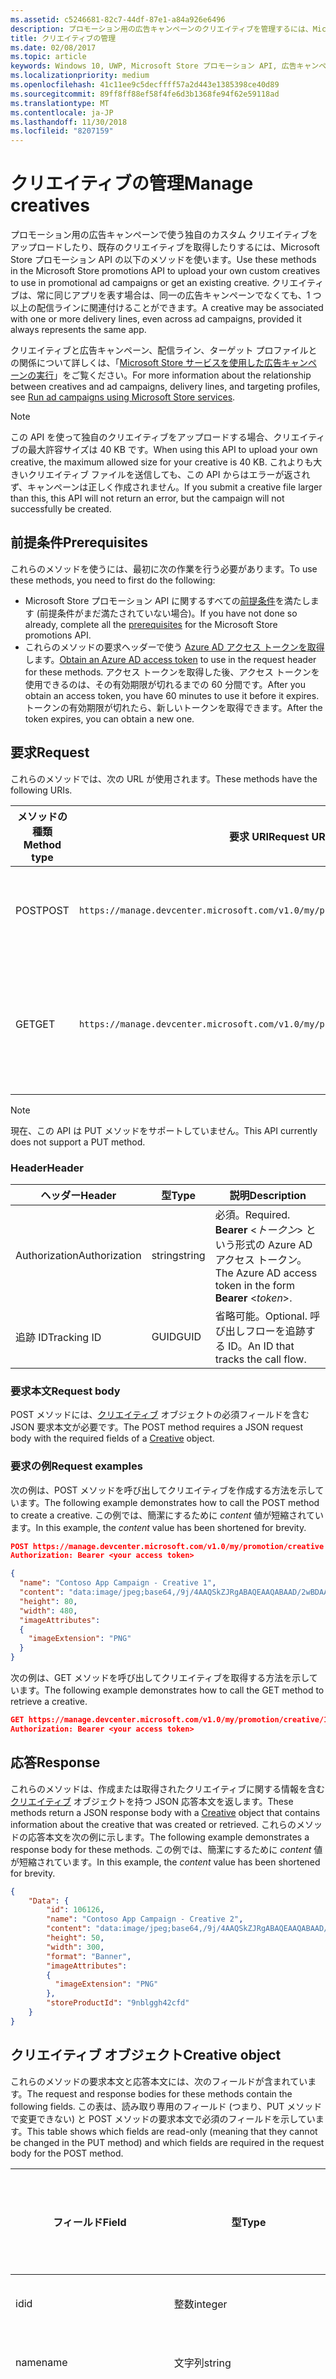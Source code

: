 ```yaml
---
ms.assetid: c5246681-82c7-44df-87e1-a84a926e6496
description: プロモーション用の広告キャンペーンのクリエイティブを管理するには、Microsoft Store プロモーション API の以下のメソッドを使います。
title: クリエイティブの管理
ms.date: 02/08/2017
ms.topic: article
keywords: Windows 10, UWP, Microsoft Store プロモーション API, 広告キャンペーン
ms.localizationpriority: medium
ms.openlocfilehash: 41c11ee9c5decffff57a2d443e1385398ce40d89
ms.sourcegitcommit: 89ff8ff88ef58f4fe6d3b1368fe94f62e59118ad
ms.translationtype: MT
ms.contentlocale: ja-JP
ms.lasthandoff: 11/30/2018
ms.locfileid: "8207159"
---
```

# <a name="manage-creatives"></a><span data-ttu-id="1f868-104">クリエイティブの管理</span><span class="sxs-lookup"><span data-stu-id="1f868-104">Manage creatives</span></span>

<span data-ttu-id="1f868-105">プロモーション用の広告キャンペーンで使う独自のカスタム クリエイティブをアップロードしたり、既存のクリエイティブを取得したりするには、Microsoft Store プロモーション API の以下のメソッドを使います。</span><span class="sxs-lookup"><span data-stu-id="1f868-105">Use these methods in the Microsoft Store promotions API to upload your own custom creatives to use in promotional ad campaigns or get an existing creative.</span></span> <span data-ttu-id="1f868-106">クリエイティブは、常に同じアプリを表す場合は、同一の広告キャンペーンでなくても、1 つ以上の配信ラインに関連付けることができます。</span><span class="sxs-lookup"><span data-stu-id="1f868-106">A creative may be associated with one or more delivery lines, even across ad campaigns, provided it always represents the same app.</span></span>

<span data-ttu-id="1f868-107">クリエイティブと広告キャンペーン、配信ライン、ターゲット プロファイルとの関係について詳しくは、「[Microsoft Store サービスを使用した広告キャンペーンの実行](run-ad-campaigns-using-windows-store-services.md#call-the-windows-store-promotions-api)」をご覧ください。</span><span class="sxs-lookup"><span data-stu-id="1f868-107">For more information about the relationship between creatives and ad campaigns, delivery lines, and targeting profiles, see [Run ad campaigns using Microsoft Store services](run-ad-campaigns-using-windows-store-services.md#call-the-windows-store-promotions-api).</span></span>

> [!NOTE]
> <span data-ttu-id="1f868-108">この API を使って独自のクリエイティブをアップロードする場合、クリエイティブの最大許容サイズは 40 KB です。</span><span class="sxs-lookup"><span data-stu-id="1f868-108">When using this API to upload your own creative, the maximum allowed size for your creative is 40 KB.</span></span> <span data-ttu-id="1f868-109">これよりも大きいクリエイティブ ファイルを送信しても、この API からはエラーが返されず、キャンペーンは正しく作成されません。</span><span class="sxs-lookup"><span data-stu-id="1f868-109">If you submit a creative file larger than this, this API will not return an error, but the campaign will not successfully be created.</span></span>

## <a name="prerequisites"></a><span data-ttu-id="1f868-110">前提条件</span><span class="sxs-lookup"><span data-stu-id="1f868-110">Prerequisites</span></span>

<span data-ttu-id="1f868-111">これらのメソッドを使うには、最初に次の作業を行う必要があります。</span><span class="sxs-lookup"><span data-stu-id="1f868-111">To use these methods, you need to first do the following:</span></span>

* <span data-ttu-id="1f868-112">Microsoft Store プロモーション API に関するすべての[前提条件](run-ad-campaigns-using-windows-store-services.md#prerequisites)を満たします (前提条件がまだ満たされていない場合)。</span><span class="sxs-lookup"><span data-stu-id="1f868-112">If you have not done so already, complete all the [prerequisites](run-ad-campaigns-using-windows-store-services.md#prerequisites) for the Microsoft Store promotions API.</span></span>
* <span data-ttu-id="1f868-113">これらのメソッドの要求ヘッダーで使う [Azure AD アクセス トークンを取得](run-ad-campaigns-using-windows-store-services.md#obtain-an-azure-ad-access-token)します。</span><span class="sxs-lookup"><span data-stu-id="1f868-113">[Obtain an Azure AD access token](run-ad-campaigns-using-windows-store-services.md#obtain-an-azure-ad-access-token) to use in the request header for these methods.</span></span> <span data-ttu-id="1f868-114">アクセス トークンを取得した後、アクセス トークンを使用できるのは、その有効期限が切れるまでの 60 分間です。</span><span class="sxs-lookup"><span data-stu-id="1f868-114">After you obtain an access token, you have 60 minutes to use it before it expires.</span></span> <span data-ttu-id="1f868-115">トークンの有効期限が切れたら、新しいトークンを取得できます。</span><span class="sxs-lookup"><span data-stu-id="1f868-115">After the token expires, you can obtain a new one.</span></span>


## <a name="request"></a><span data-ttu-id="1f868-116">要求</span><span class="sxs-lookup"><span data-stu-id="1f868-116">Request</span></span>

<span data-ttu-id="1f868-117">これらのメソッドでは、次の URL が使用されます。</span><span class="sxs-lookup"><span data-stu-id="1f868-117">These methods have the following URIs.</span></span>

| <span data-ttu-id="1f868-118">メソッドの種類</span><span class="sxs-lookup"><span data-stu-id="1f868-118">Method type</span></span> | <span data-ttu-id="1f868-119">要求 URI</span><span class="sxs-lookup"><span data-stu-id="1f868-119">Request URI</span></span>     |  <span data-ttu-id="1f868-120">説明</span><span class="sxs-lookup"><span data-stu-id="1f868-120">Description</span></span>  |
|--------|-----------------------------|---------------|
| <span data-ttu-id="1f868-121">POST</span><span class="sxs-lookup"><span data-stu-id="1f868-121">POST</span></span>   | ```https://manage.devcenter.microsoft.com/v1.0/my/promotion/creative``` |  <span data-ttu-id="1f868-122">新しいクリエイティブを作成します。</span><span class="sxs-lookup"><span data-stu-id="1f868-122">Creates a new creative.</span></span>  |
| <span data-ttu-id="1f868-123">GET</span><span class="sxs-lookup"><span data-stu-id="1f868-123">GET</span></span>    | ```https://manage.devcenter.microsoft.com/v1.0/my/promotion/creative/{creativeId}``` |  <span data-ttu-id="1f868-124">*creativeId* で指定されたクリエイティブを取得します。</span><span class="sxs-lookup"><span data-stu-id="1f868-124">Gets the creative specified by *creativeId*.</span></span>  |

> [!NOTE]
> <span data-ttu-id="1f868-125">現在、この API は PUT メソッドをサポートしていません。</span><span class="sxs-lookup"><span data-stu-id="1f868-125">This API currently does not support a PUT method.</span></span>


### <a name="header"></a><span data-ttu-id="1f868-126">Header</span><span class="sxs-lookup"><span data-stu-id="1f868-126">Header</span></span>

| <span data-ttu-id="1f868-127">ヘッダー</span><span class="sxs-lookup"><span data-stu-id="1f868-127">Header</span></span>        | <span data-ttu-id="1f868-128">型</span><span class="sxs-lookup"><span data-stu-id="1f868-128">Type</span></span>   | <span data-ttu-id="1f868-129">説明</span><span class="sxs-lookup"><span data-stu-id="1f868-129">Description</span></span>         |
|---------------|--------|---------------------|
| <span data-ttu-id="1f868-130">Authorization</span><span class="sxs-lookup"><span data-stu-id="1f868-130">Authorization</span></span> | <span data-ttu-id="1f868-131">string</span><span class="sxs-lookup"><span data-stu-id="1f868-131">string</span></span> | <span data-ttu-id="1f868-132">必須。</span><span class="sxs-lookup"><span data-stu-id="1f868-132">Required.</span></span> <span data-ttu-id="1f868-133">**Bearer** &lt;*トークン*&gt; という形式の Azure AD アクセス トークン。</span><span class="sxs-lookup"><span data-stu-id="1f868-133">The Azure AD access token in the form **Bearer** &lt;*token*&gt;.</span></span> |
| <span data-ttu-id="1f868-134">追跡 ID</span><span class="sxs-lookup"><span data-stu-id="1f868-134">Tracking ID</span></span>   | <span data-ttu-id="1f868-135">GUID</span><span class="sxs-lookup"><span data-stu-id="1f868-135">GUID</span></span>   | <span data-ttu-id="1f868-136">省略可能。</span><span class="sxs-lookup"><span data-stu-id="1f868-136">Optional.</span></span> <span data-ttu-id="1f868-137">呼び出しフローを追跡する ID。</span><span class="sxs-lookup"><span data-stu-id="1f868-137">An ID that tracks the call flow.</span></span>                                  |


### <a name="request-body"></a><span data-ttu-id="1f868-138">要求本文</span><span class="sxs-lookup"><span data-stu-id="1f868-138">Request body</span></span>

<span data-ttu-id="1f868-139">POST メソッドには、[クリエイティブ](#creative) オブジェクトの必須フィールドを含む JSON 要求本文が必要です。</span><span class="sxs-lookup"><span data-stu-id="1f868-139">The POST method requires a JSON request body with the required fields of a [Creative](#creative) object.</span></span>


### <a name="request-examples"></a><span data-ttu-id="1f868-140">要求の例</span><span class="sxs-lookup"><span data-stu-id="1f868-140">Request examples</span></span>

<span data-ttu-id="1f868-141">次の例は、POST メソッドを呼び出してクリエイティブを作成する方法を示しています。</span><span class="sxs-lookup"><span data-stu-id="1f868-141">The following example demonstrates how to call the POST method to create a creative.</span></span> <span data-ttu-id="1f868-142">この例では、簡潔にするために *content* 値が短縮されています。</span><span class="sxs-lookup"><span data-stu-id="1f868-142">In this example, the *content* value has been shortened for brevity.</span></span>

```json
POST https://manage.devcenter.microsoft.com/v1.0/my/promotion/creative HTTP/1.1
Authorization: Bearer <your access token>

{
  "name": "Contoso App Campaign - Creative 1",
  "content": "data:image/jpeg;base64,/9j/4AAQSkZJRgABAQEAAQABAAD/2wBDAAgGB...other base64 data shortened for brevity...",
  "height": 80,
  "width": 480,
  "imageAttributes":
  {
    "imageExtension": "PNG"
  }
}
```

<span data-ttu-id="1f868-143">次の例は、GET メソッドを呼び出してクリエイティブを取得する方法を示しています。</span><span class="sxs-lookup"><span data-stu-id="1f868-143">The following example demonstrates how to call the GET method to retrieve a creative.</span></span>

```json
GET https://manage.devcenter.microsoft.com/v1.0/my/promotion/creative/106851  HTTP/1.1
Authorization: Bearer <your access token>
```


## <a name="response"></a><span data-ttu-id="1f868-144">応答</span><span class="sxs-lookup"><span data-stu-id="1f868-144">Response</span></span>

<span data-ttu-id="1f868-145">これらのメソッドは、作成または取得されたクリエイティブに関する情報を含む[クリエイティブ](#creative) オブジェクトを持つ JSON 応答本文を返します。</span><span class="sxs-lookup"><span data-stu-id="1f868-145">These methods return a JSON response body with a [Creative](#creative) object that contains information about the creative that was created or retrieved.</span></span> <span data-ttu-id="1f868-146">これらのメソッドの応答本文を次の例に示します。</span><span class="sxs-lookup"><span data-stu-id="1f868-146">The following example demonstrates a response body for these methods.</span></span> <span data-ttu-id="1f868-147">この例では、簡潔にするために *content* 値が短縮されています。</span><span class="sxs-lookup"><span data-stu-id="1f868-147">In this example, the *content* value has been shortened for brevity.</span></span>

```json
{
    "Data": {
        "id": 106126,
        "name": "Contoso App Campaign - Creative 2",
        "content": "data:image/jpeg;base64,/9j/4AAQSkZJRgABAQEAAQABAAD/2wBDAAgGB...other base64 data shortened for brevity...",
        "height": 50,
        "width": 300,
        "format": "Banner",
        "imageAttributes":
        {
          "imageExtension": "PNG"
        },
        "storeProductId": "9nblggh42cfd"
    }
}
```


<span id="creative"/>

## <a name="creative-object"></a><span data-ttu-id="1f868-148">クリエイティブ オブジェクト</span><span class="sxs-lookup"><span data-stu-id="1f868-148">Creative object</span></span>

<span data-ttu-id="1f868-149">これらのメソッドの要求本文と応答本文には、次のフィールドが含まれています。</span><span class="sxs-lookup"><span data-stu-id="1f868-149">The request and response bodies for these methods contain the following fields.</span></span> <span data-ttu-id="1f868-150">この表は、読み取り専用のフィールド (つまり、PUT メソッドで変更できない) と POST メソッドの要求本文で必須のフィールドを示しています。</span><span class="sxs-lookup"><span data-stu-id="1f868-150">This table shows which fields are read-only (meaning that they cannot be changed in the PUT method) and which fields are required in the request body for the POST method.</span></span>

| <span data-ttu-id="1f868-151">フィールド</span><span class="sxs-lookup"><span data-stu-id="1f868-151">Field</span></span>        | <span data-ttu-id="1f868-152">型</span><span class="sxs-lookup"><span data-stu-id="1f868-152">Type</span></span>   |  <span data-ttu-id="1f868-153">説明</span><span class="sxs-lookup"><span data-stu-id="1f868-153">Description</span></span>      |  <span data-ttu-id="1f868-154">読み取り専用かどうか</span><span class="sxs-lookup"><span data-stu-id="1f868-154">Read only</span></span>  | <span data-ttu-id="1f868-155">既定値</span><span class="sxs-lookup"><span data-stu-id="1f868-155">Default</span></span>  |  <span data-ttu-id="1f868-156">POST に必須かどうか</span><span class="sxs-lookup"><span data-stu-id="1f868-156">Required for POST</span></span> |  
|--------------|--------|---------------|------|-------------|------------|
|  <span data-ttu-id="1f868-157">id</span><span class="sxs-lookup"><span data-stu-id="1f868-157">id</span></span>   |  <span data-ttu-id="1f868-158">整数</span><span class="sxs-lookup"><span data-stu-id="1f868-158">integer</span></span>   |  <span data-ttu-id="1f868-159">クリエイティブの ID です。</span><span class="sxs-lookup"><span data-stu-id="1f868-159">The ID of the creative.</span></span>     |   <span data-ttu-id="1f868-160">○</span><span class="sxs-lookup"><span data-stu-id="1f868-160">Yes</span></span>    |      |    <span data-ttu-id="1f868-161">×</span><span class="sxs-lookup"><span data-stu-id="1f868-161">No</span></span>   |       
|  <span data-ttu-id="1f868-162">name</span><span class="sxs-lookup"><span data-stu-id="1f868-162">name</span></span>   |  <span data-ttu-id="1f868-163">文字列</span><span class="sxs-lookup"><span data-stu-id="1f868-163">string</span></span>   |   <span data-ttu-id="1f868-164">クリエイティブの名前です。</span><span class="sxs-lookup"><span data-stu-id="1f868-164">The name of the creative.</span></span>    |    <span data-ttu-id="1f868-165">×</span><span class="sxs-lookup"><span data-stu-id="1f868-165">No</span></span>   |      |  <span data-ttu-id="1f868-166">○</span><span class="sxs-lookup"><span data-stu-id="1f868-166">Yes</span></span>     |       
|  <span data-ttu-id="1f868-167">content</span><span class="sxs-lookup"><span data-stu-id="1f868-167">content</span></span>   |  <span data-ttu-id="1f868-168">文字列</span><span class="sxs-lookup"><span data-stu-id="1f868-168">string</span></span>   |  <span data-ttu-id="1f868-169">クリエイティブ イメージのコンテンツです (Base64 でエンコードされた形式)。</span><span class="sxs-lookup"><span data-stu-id="1f868-169">The content of the creative image, in Base64-encoded format.</span></span><br/><br/><span data-ttu-id="1f868-170">**注**&nbsp;&nbsp;クリエイティブの最大許容サイズは 40 KB です。</span><span class="sxs-lookup"><span data-stu-id="1f868-170">**Note**&nbsp;&nbsp;The maximum allowed size for your creative is 40 KB.</span></span> <span data-ttu-id="1f868-171">これよりも大きいクリエイティブ ファイルを送信しても、この API からはエラーが返されず、キャンペーンは正しく作成されません。</span><span class="sxs-lookup"><span data-stu-id="1f868-171">If you submit a creative file larger than this, this API will not return an error, but the campaign will not successfully be created.</span></span>     |  <span data-ttu-id="1f868-172">×</span><span class="sxs-lookup"><span data-stu-id="1f868-172">No</span></span>     |      |   <span data-ttu-id="1f868-173">○</span><span class="sxs-lookup"><span data-stu-id="1f868-173">Yes</span></span>    |       
|  <span data-ttu-id="1f868-174">height</span><span class="sxs-lookup"><span data-stu-id="1f868-174">height</span></span>   |  <span data-ttu-id="1f868-175">整数</span><span class="sxs-lookup"><span data-stu-id="1f868-175">integer</span></span>   |   <span data-ttu-id="1f868-176">クリエイティブの高さです。</span><span class="sxs-lookup"><span data-stu-id="1f868-176">The height of the creative.</span></span>    |    <span data-ttu-id="1f868-177">×</span><span class="sxs-lookup"><span data-stu-id="1f868-177">No</span></span>    |      |   <span data-ttu-id="1f868-178">○</span><span class="sxs-lookup"><span data-stu-id="1f868-178">Yes</span></span>    |       
|  <span data-ttu-id="1f868-179">width</span><span class="sxs-lookup"><span data-stu-id="1f868-179">width</span></span>   |  <span data-ttu-id="1f868-180">整数</span><span class="sxs-lookup"><span data-stu-id="1f868-180">integer</span></span>   |  <span data-ttu-id="1f868-181">クリエイティブの幅です。</span><span class="sxs-lookup"><span data-stu-id="1f868-181">The width of the creative.</span></span>     |  <span data-ttu-id="1f868-182">×</span><span class="sxs-lookup"><span data-stu-id="1f868-182">No</span></span>    |     |    <span data-ttu-id="1f868-183">○</span><span class="sxs-lookup"><span data-stu-id="1f868-183">Yes</span></span>   |       
|  <span data-ttu-id="1f868-184">landingUrl</span><span class="sxs-lookup"><span data-stu-id="1f868-184">landingUrl</span></span>   |  <span data-ttu-id="1f868-185">文字列</span><span class="sxs-lookup"><span data-stu-id="1f868-185">string</span></span>   |  <span data-ttu-id="1f868-186">Kochava、AppsFlyer、Tune などのキャンペーン追跡サービスを使用して、アプリのインストール分析を行う場合、POST メソッドを呼び出すときに、このフィールドの追跡 URL を割り当てます (このフィールドを指定する場合、値は有効な URI であることが必要です)。</span><span class="sxs-lookup"><span data-stu-id="1f868-186">If you are using a campaign tracking service such as Kochava, AppsFlyer or Tune to measure install analytics for your app, assign your tracking URL in this field when you call the POST method (if specified, this value must be a valid URI).</span></span> <span data-ttu-id="1f868-187">キャンペーン追跡サービスを使用していない場合、POST メソッドを呼び出すときには、この値を省略します (その場合、この URL は自動的に作成されます)。</span><span class="sxs-lookup"><span data-stu-id="1f868-187">If you are not using a campaign tracking service, omit this value when you call the POST method (in this case, this URL will be created automatically).</span></span>   |  <span data-ttu-id="1f868-188">×</span><span class="sxs-lookup"><span data-stu-id="1f868-188">No</span></span>    |     |   <span data-ttu-id="1f868-189">○</span><span class="sxs-lookup"><span data-stu-id="1f868-189">Yes</span></span>    |       
|  <span data-ttu-id="1f868-190">format</span><span class="sxs-lookup"><span data-stu-id="1f868-190">format</span></span>   |  <span data-ttu-id="1f868-191">文字列</span><span class="sxs-lookup"><span data-stu-id="1f868-191">string</span></span>   |   <span data-ttu-id="1f868-192">広告形式です。</span><span class="sxs-lookup"><span data-stu-id="1f868-192">The ad format.</span></span> <span data-ttu-id="1f868-193">現時点では、サポートされている唯一の値は **Banner** です。</span><span class="sxs-lookup"><span data-stu-id="1f868-193">Currently, the only supported value is **Banner**.</span></span>    |   <span data-ttu-id="1f868-194">×</span><span class="sxs-lookup"><span data-stu-id="1f868-194">No</span></span>    |  <span data-ttu-id="1f868-195">Banner</span><span class="sxs-lookup"><span data-stu-id="1f868-195">Banner</span></span>   |  <span data-ttu-id="1f868-196">×</span><span class="sxs-lookup"><span data-stu-id="1f868-196">No</span></span>     |       
|  <span data-ttu-id="1f868-197">imageAttributes</span><span class="sxs-lookup"><span data-stu-id="1f868-197">imageAttributes</span></span>   | [<span data-ttu-id="1f868-198">ImageAttributes</span><span class="sxs-lookup"><span data-stu-id="1f868-198">ImageAttributes</span></span>](#image-attributes)    |   <span data-ttu-id="1f868-199">クリエイティブの属性を指定します。</span><span class="sxs-lookup"><span data-stu-id="1f868-199">Provides attributes for the creative.</span></span>     |   <span data-ttu-id="1f868-200">×</span><span class="sxs-lookup"><span data-stu-id="1f868-200">No</span></span>    |      |   <span data-ttu-id="1f868-201">○</span><span class="sxs-lookup"><span data-stu-id="1f868-201">Yes</span></span>    |       
|  <span data-ttu-id="1f868-202">storeProductId</span><span class="sxs-lookup"><span data-stu-id="1f868-202">storeProductId</span></span>   |  <span data-ttu-id="1f868-203">文字列</span><span class="sxs-lookup"><span data-stu-id="1f868-203">string</span></span>   |   <span data-ttu-id="1f868-204">この広告キャンペーンが関連付けられているアプリの[ストア ID](in-app-purchases-and-trials.md#store-ids) です。</span><span class="sxs-lookup"><span data-stu-id="1f868-204">The [Store ID](in-app-purchases-and-trials.md#store-ids) for the app that this ad campaign is associated with.</span></span> <span data-ttu-id="1f868-205">製品のストア ID の例は、9nblggh42cfd です。</span><span class="sxs-lookup"><span data-stu-id="1f868-205">An example Store ID for a product is 9nblggh42cfd.</span></span>    |   <span data-ttu-id="1f868-206">×</span><span class="sxs-lookup"><span data-stu-id="1f868-206">No</span></span>    |    |  <span data-ttu-id="1f868-207">×</span><span class="sxs-lookup"><span data-stu-id="1f868-207">No</span></span>     |   |  


<span id="image-attributes"/>

## <a name="imageattributes-object"></a><span data-ttu-id="1f868-208">ImageAttributes オブジェクト</span><span class="sxs-lookup"><span data-stu-id="1f868-208">ImageAttributes object</span></span>

| <span data-ttu-id="1f868-209">フィールド</span><span class="sxs-lookup"><span data-stu-id="1f868-209">Field</span></span>        | <span data-ttu-id="1f868-210">型</span><span class="sxs-lookup"><span data-stu-id="1f868-210">Type</span></span>   |  <span data-ttu-id="1f868-211">説明</span><span class="sxs-lookup"><span data-stu-id="1f868-211">Description</span></span>      |  <span data-ttu-id="1f868-212">読み取り専用かどうか</span><span class="sxs-lookup"><span data-stu-id="1f868-212">Read-only</span></span>  | <span data-ttu-id="1f868-213">既定値</span><span class="sxs-lookup"><span data-stu-id="1f868-213">Default value</span></span>  | <span data-ttu-id="1f868-214">POST に必須かどうか</span><span class="sxs-lookup"><span data-stu-id="1f868-214">Required for POST</span></span> |  
|--------------|--------|---------------|------|-------------|------------|
|  <span data-ttu-id="1f868-215">imageExtension</span><span class="sxs-lookup"><span data-stu-id="1f868-215">imageExtension</span></span>   |   <span data-ttu-id="1f868-216">文字列</span><span class="sxs-lookup"><span data-stu-id="1f868-216">string</span></span>  |   <span data-ttu-id="1f868-217">**PNG** または **JPG** のいずれかの値です。</span><span class="sxs-lookup"><span data-stu-id="1f868-217">One of the following values: **PNG** or **JPG**.</span></span>    |    <span data-ttu-id="1f868-218">×</span><span class="sxs-lookup"><span data-stu-id="1f868-218">No</span></span>   |      |   <span data-ttu-id="1f868-219">○</span><span class="sxs-lookup"><span data-stu-id="1f868-219">Yes</span></span>    |       |


## <a name="related-topics"></a><span data-ttu-id="1f868-220">関連トピック</span><span class="sxs-lookup"><span data-stu-id="1f868-220">Related topics</span></span>

* [<span data-ttu-id="1f868-221">Microsoft Store サービスを使用した広告キャンペーンの実行</span><span class="sxs-lookup"><span data-stu-id="1f868-221">Run ad campaigns using Microsoft Store Services</span></span>](run-ad-campaigns-using-windows-store-services.md)
* [<span data-ttu-id="1f868-222">広告キャンペーンの管理</span><span class="sxs-lookup"><span data-stu-id="1f868-222">Manage ad campaigns</span></span>](manage-ad-campaigns.md)
* [<span data-ttu-id="1f868-223">広告キャンペーンの配信ラインの管理</span><span class="sxs-lookup"><span data-stu-id="1f868-223">Manage delivery lines for ad campaigns</span></span>](manage-delivery-lines-for-ad-campaigns.md)
* [<span data-ttu-id="1f868-224">広告キャンペーンの対象プロファイルの管理</span><span class="sxs-lookup"><span data-stu-id="1f868-224">Manage targeting profiles for ad campaigns</span></span>](manage-targeting-profiles-for-ad-campaigns.md)
* [<span data-ttu-id="1f868-225">広告キャンペーンのパフォーマンス データの取得</span><span class="sxs-lookup"><span data-stu-id="1f868-225">Get ad campaign performance data</span></span>](get-ad-campaign-performance-data.md)
